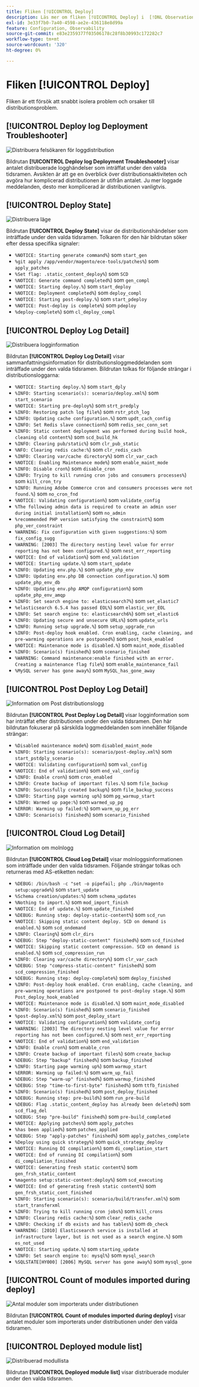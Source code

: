 ```yaml
---
title: Fliken [!UICONTROL Deploy]
description: Läs mer om fliken [!UICONTROL Deploy] i  [!DNL Observation for Adobe Commerce].
exl-id: 3e33f7b0-7a40-4598-ae2e-436118e8d99a
feature: Configuration, Observability
source-git-commit: e83e2359377f03506178c28f8b30993c172282c7
workflow-type: tm+mt
source-wordcount: '320'
ht-degree: 0%

---
```


# Fliken [!UICONTROL Deploy]

Fliken är ett försök att snabbt isolera problem och orsaker till distributionsproblem.

## [!UICONTROL Deploy log Deployment Troubleshooter]

![Distribuera felsökaren för loggdistribution](../../assets/tools/observation-for-adobe-commerce/deploy-tab-1.jpg)

Bildrutan **[!UICONTROL Deploy log Deployment Troubleshooter]** visar antalet distribuerade logghändelser som inträffat under den valda tidsramen. Avsikten är att ge en överblick över distributionsaktiviteten och avgöra hur komplicerad distributionen är utifrån antalet. Ju mer loggade meddelanden, desto mer komplicerad är distributionen vanligtvis.

## [!UICONTROL Deploy State]

![Distribuera läge](../../assets/tools/observation-for-adobe-commerce/deploy-tab-2.jpg)

Bildrutan **[!UICONTROL Deploy State]** visar de distributionshändelser som inträffade under den valda tidsramen. Tolkaren för den här bildrutan söker efter dessa specifika signaler:

* `%NOTICE: Starting generate command%`) som `start_gen`
* `%git apply /app/vendor/magento/ece-tools/patches%`) som `apply_patches`
* `%Set flag: .static_content_deploy%`) som `SCD`
* `%NOTICE: Generate command completed%`) som `gen_compl`
* `%NOTICE: Starting deploy.%`) som `start_deploy`
* `%NOTICE: Deployment completed%`) som `deploy_compl`
* `%NOTICE: Starting post-deploy.%`) som `start_pdeploy`
* `%NOTICE: Post-deploy is complete%`) som `pdeploy`
* `%deploy-complete%`) som `cl_deploy_compl`

## [!UICONTROL Deploy Log Detail]

![Distribuera logginformation](../../assets/tools/observation-for-adobe-commerce/deploy-tab-3.jpg)

Bildrutan **[!UICONTROL Deploy Log Detail]** visar sammanfattningsinformation för distributionsloggmeddelanden som inträffade under den valda tidsramen. Bildrutan tolkas för följande strängar i distributionsloggarna:

* `%NOTICE: Starting deploy.%`) som `start_dply`
* `%INFO: Starting scenario(s): scenario/deploy.xml%`) som `start_scenario`
* `%NOTICE: Starting pre-deploy%`) som `strt_predply`
* `%INFO: Restoring patch log file%`) som `rstr_ptch_log`
* `%INFO: Updating cache configuration.%`) som `updt_cach_config`
* `%INFO: Set Redis slave connection%`) som `redis_sec_conn_set`
* `%INFO: Static content deployment was performed during build hook, cleaning old content%`) som `scd_build_hk`
* `%INFO: Clearing pub/static%`) som `clr_pub_static`
* `%NFO: Clearing redis cache:%`) som `clr_redis_cach`
* `%INFO: Clearing var/cache directory%`) som `clr_var_cach`
* `%NOTICE: Enabling Maintenance mode%`) som `enable_maint_mode`
* `%INFO: Disable cron%`) som `disable_cron`
* `%INFO: Trying to kill running cron jobs and consumers processes%`) som `kill_cron_try`
* `%INFO: Running Adobe Commerce cron and consumers processes were not found.%`) som `no_cron_fnd`
* `%NOTICE: Validating configuration%`) som `validate_config`
* `%The following admin data is required to create an admin user during initial installation%`) som `no_admin`
* `%recommended PHP version satisfying the constraint%`) som `php_ver_constraint`
* `%WARNING: Fix configuration with given suggestions:%`) som `fix_config_sugg`
* `%WARNING: [2003] The directory nesting level value for error reporting has not been configured.%`) som `nest_err_reporting`
* `%NOTICE: End of validation%`) som `end_validation`
* `%NOTICE: Starting update.%`) som `start_update`
* `%INFO: Updating env.php.%`) som `update_php_env`
* `%INFO: Updating env.php DB connection configuration.%`) som `update_php_env_db`
* `%INFO: Updating env.php AMQP configuration%`) som `update_php_env_amqp`
* `%INFO: Set search engine to: elasticsearch7%`) som `set_elastic7`
* `%elasticsearch 6.5.4 has passed EOL%`) som `elastic_ver_EOL`
* `%INFO: Set search engine to: elasticsearch6%`) som `set_elastic6`
* `%INFO: Updating secure and unsecure URLs%`) som `update_urls`
* `%INFO: Running setup upgrade.%`) som `setup_upgrade_run`
* `%INFO: Post-deploy hook enabled. Cron enabling, cache cleaning, and pre-warming operations are postponed%`) som `post_hook_enabled`
* `%NOTICE: Maintenance mode is disabled.%`) som `maint_mode_disabled`
* `%INFO: Scenario(s) finished%`) som `scenario_finished`
* `%WARNING: Command maintenance:enable finished with an error. Creating a maintenance flag file%`) som `enable_maintenance_fail`
* `%MySQL server has gone away%`) som `MySQL_has_gone_away`

## [!UICONTROL Post Deploy Log Detail]

![Information om Post distributionslogg](../../assets/tools/observation-for-adobe-commerce/deploy-tab-4.jpg)

Bildrutan **[!UICONTROL Post Deploy Log Detail]** visar logginformation som har inträffat efter distributionen under den valda tidsramen. Den här bildrutan fokuserar på särskilda loggmeddelanden som innehåller följande strängar:

* `%Disabled maintenance mode%`) som `disabled_maint_mode`
* `%INFO: Starting scenario(s): scenario/post-deploy.xml%`) som `start_pstdply_scenario`
* `%NOTICE: Validating configuration%`) som `val_config`
* `%NOTICE: End of validation%`) som `end_val_config`
* `%INFO: Enable cron%`) som `cron_enabled`
* `%INFO: Create backup of important files.%`) som `file_backup`
* `%INFO: Successfully created backup%`) som `file_backup_success`
* `%INFO: Starting page warming up%`) som `pg_warmup_start`
* `%INFO: Warmed up page:%`) som `warmed_up_pg`
* `%ERROR: Warming up failed:%`) som `warm_up_pg_err`
* `%INFO: Scenario(s) finished%`) som `scenario_finished`

## [!UICONTROL Cloud Log Detail]

![Information om molnlogg](../../assets/tools/observation-for-adobe-commerce/deploy-tab-5.jpg)

Bildrutan **[!UICONTROL Cloud Log Detail]** visar molnloggsinformationen som inträffade under den valda tidsramen. Följande strängar tolkas och returneras med AS-etiketten nedan:

* `%DEBUG: /bin/bash -c "set -o pipefail; php ./bin/magento setup:upgrade%`) som `start_update`
* `%Schema creation/updates:%`) som `schema_updates`
* `%Nothing to import.%`) som `mod_import_finish`
* `%NOTICE: End of update.%`) som `update_finished`
* `%DEBUG: Running step: deploy-static-content%`) som `scd_run`
* `%NOTICE: Skipping static content deploy. SCD on demand is enabled.%`) som `scd_ondemand`
* `%INFO: Clearing%`) som `clr_dirs`
* `%DEBUG: Step "deploy-static-content" finished%`) som `scd_finished`
* `%NOTICE: Skipping static content compression. SCD on demand is enabled.%`) som `scd_compression_run`
* `%INFO: Clearing var/cache directory%`) som `clr_var_cach`
* `%DEBUG: Step "compress-static-content" finished%`) som `scd_compression_finished`
* `%DEBUG: Running step: deploy-complete%`) som `deploy_finished`
* `%INFO: Post-deploy hook enabled. Cron enabling, cache cleaning, and pre-warming operations are postponed to post-deploy stage.%`) som `Post_deploy_hook_enabled`
* `%NOTICE: Maintenance mode is disabled.%`) som `maint_mode_disabled`
* `%INFO: Scenario(s) finished%`) som `scenario_finished`
* `%post-deploy.xml%`) som `post_deploy_start`
* `%NOTICE: Validating configuration%`) som `validate_config`
* `%WARNING: [2003] The directory nesting level value for error reporting has not been configured.%`) som `nest_err_reporting`
* `%NOTICE: End of validation%`) som `end_validation`
* `%INFO: Enable cron%`) som `enable_cron`
* `%INFO: Create backup of important files%`) som `create_backup`
* `%DEBUG: Step "backup" finished%`) som `backup_finished`
* `%INFO: Starting page warming up%`) som `warmup_start`
* `%ERROR: Warming up failed:%`) som `warm_up_fail`
* `%DEBUG: Step "warm-up" finished%`) som `warmup_finished`
* `%DEBUG: Step "time-to-first-byte" finished%`) som `ttfb_finished`
* `%INFO: Scenario(s) finished%`) som `post_deploy_finished`
* `%DEBUG: Running step: pre-build%`) som `run_pre-build`
* `%DEBUG: Flag .static_content_deploy has already been deleted%`) som `scd_flag_del`
* `%DEBUG: Step "pre-build" finished%`) som `pre-build_completed`
* `%NOTICE: Applying patches%`) som `apply_patches`
* `%has been applied%`) som `patches_applied`
* `%DEBUG: Step "apply-patches" finished%`) som `apply_patches_complete`
* `%Deploy using quick strategy%`) som `quick_strategy_deploy`
* `%NOTICE: Running DI compilation%`) som `di_compliation_start`
* `%NOTICE: End of running DI compilation%`) som `di_compliation_finished`
* `%NOTICE: Generating fresh static content%`) som `gen_frsh_static_content`
* `%magento setup:static-content:deploy%`) som `scd_executing`
* `%NOTICE: End of generating fresh static content%`) som `gen_frsh_static_cont_finished`
* `%INFO: Starting scenario(s): scenario/build/transfer.xml%`) som `start_transferxml`
* `%INFO: Trying to kill running cron jobs%`) som `kill_crons`
* `%INFO: Clearing redis cache:%`) som `clear_redis_cache`
* `%INFO: Checking if db exists and has tables%`) som `db_check`
* `%WARNING: [2010] Elasticsearch service is installed at infrastructure layer, but is not used as a search engine.%`) som `es_not_used`
* `%NOTICE: Starting update.%`) som `starting_update`
* `%INFO: Set search engine to: mysql%`) som `mysql_search`
* `%SQLSTATE[HY000] [2006] MySQL server has gone away%`) som `mysql_gone`

## [!UICONTROL Count of modules imported during deploy]

![Antal moduler som importerats under distributionen](../../assets/tools/observation-for-adobe-commerce/deploy-tab-6.jpg)

Bildrutan **[!UICONTROL Count of modules imported during deploy]** visar antalet moduler som importerats under distributionen under den valda tidsramen.

## [!UICONTROL Deployed module list]

![Distribuerad modullista](../../assets/tools/observation-for-adobe-commerce/deploy-tab-7.jpg)

Bildrutan **[!UICONTROL Deployed module list]** visar distribuerade moduler under den valda tidsramen.
